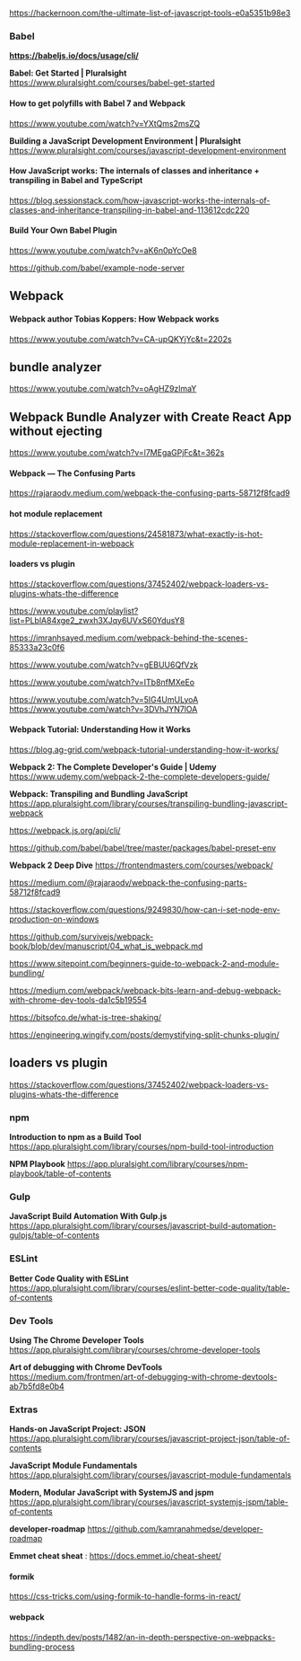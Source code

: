 

https://hackernoon.com/the-ultimate-list-of-javascript-tools-e0a5351b98e3



### Babel

**https://babeljs.io/docs/usage/cli/**


**Babel: Get Started | Pluralsight**
https://www.pluralsight.com/courses/babel-get-started 

#### How to get polyfills with Babel 7 and Webpack
https://www.youtube.com/watch?v=YXtQms2msZQ


**Building a JavaScript Development Environment | Pluralsight**
https://www.pluralsight.com/courses/javascript-development-environment

#### How JavaScript works: The internals of classes and inheritance + transpiling in Babel and TypeScript
https://blog.sessionstack.com/how-javascript-works-the-internals-of-classes-and-inheritance-transpiling-in-babel-and-113612cdc220

#### Build Your Own Babel Plugin
https://www.youtube.com/watch?v=aK6n0pYcOe8

https://github.com/babel/example-node-server

## Webpack

#### Webpack author Tobias Koppers: How Webpack works
https://www.youtube.com/watch?v=CA-upQKYjYc&t=2202s

## bundle analyzer
https://www.youtube.com/watch?v=oAgHZ9zlmaY

## Webpack Bundle Analyzer with Create React App without ejecting
https://www.youtube.com/watch?v=l7MEgaGPjFc&t=362s

#### Webpack — The Confusing Parts
https://rajaraodv.medium.com/webpack-the-confusing-parts-58712f8fcad9

#### hot module replacement
https://stackoverflow.com/questions/24581873/what-exactly-is-hot-module-replacement-in-webpack

#### loaders vs plugin
https://stackoverflow.com/questions/37452402/webpack-loaders-vs-plugins-whats-the-difference

https://www.youtube.com/playlist?list=PLblA84xge2_zwxh3XJqy6UVxS60YdusY8

https://imranhsayed.medium.com/webpack-behind-the-scenes-85333a23c0f6

https://www.youtube.com/watch?v=gEBUU6QfVzk

https://www.youtube.com/watch?v=ITb8nfMXeEo

https://www.youtube.com/watch?v=5IG4UmULyoA
https://www.youtube.com/watch?v=3DVhJYN7lOA

#### Webpack Tutorial: Understanding How it Works
https://blog.ag-grid.com/webpack-tutorial-understanding-how-it-works/


**Webpack 2: The Complete Developer's Guide | Udemy**
https://www.udemy.com/webpack-2-the-complete-developers-guide/

**Webpack: Transpiling and Bundling JavaScript**
https://app.pluralsight.com/library/courses/transpiling-bundling-javascript-webpack

https://webpack.js.org/api/cli/

https://github.com/babel/babel/tree/master/packages/babel-preset-env

**Webpack 2 Deep Dive**
https://frontendmasters.com/courses/webpack/

https://medium.com/@rajaraodv/webpack-the-confusing-parts-58712f8fcad9

https://stackoverflow.com/questions/9249830/how-can-i-set-node-env-production-on-windows

https://github.com/survivejs/webpack-book/blob/dev/manuscript/04_what_is_webpack.md

https://www.sitepoint.com/beginners-guide-to-webpack-2-and-module-bundling/

https://medium.com/webpack/webpack-bits-learn-and-debug-webpack-with-chrome-dev-tools-da1c5b19554

https://bitsofco.de/what-is-tree-shaking/

https://engineering.wingify.com/posts/demystifying-split-chunks-plugin/

## loaders vs plugin

https://stackoverflow.com/questions/37452402/webpack-loaders-vs-plugins-whats-the-difference

### npm

**Introduction to npm as a Build Tool**
https://app.pluralsight.com/library/courses/npm-build-tool-introduction

**NPM Playbook**
https://app.pluralsight.com/library/courses/npm-playbook/table-of-contents


### Gulp

**JavaScript Build Automation With Gulp.js**
https://app.pluralsight.com/library/courses/javascript-build-automation-gulpjs/table-of-contents


### ESLint

**Better Code Quality with ESLint**
https://app.pluralsight.com/library/courses/eslint-better-code-quality/table-of-contents



### Dev Tools

**Using The Chrome Developer Tools**
https://app.pluralsight.com/library/courses/chrome-developer-tools

**Art of debugging with Chrome DevTools**
https://medium.com/frontmen/art-of-debugging-with-chrome-devtools-ab7b5fd8e0b4

### Extras

**Hands-on JavaScript Project: JSON**
https://app.pluralsight.com/library/courses/javascript-project-json/table-of-contents


**JavaScript Module Fundamentals**
https://app.pluralsight.com/library/courses/javascript-module-fundamentals


**Modern, Modular JavaScript with SystemJS and jspm**
https://app.pluralsight.com/library/courses/javascript-systemjs-jspm/table-of-contents

**developer-roadmap**
https://github.com/kamranahmedse/developer-roadmap


**Emmet cheat sheat** :
https://docs.emmet.io/cheat-sheet/


#### formik

https://css-tricks.com/using-formik-to-handle-forms-in-react/



#### webpack
https://indepth.dev/posts/1482/an-in-depth-perspective-on-webpacks-bundling-process


